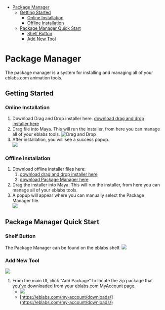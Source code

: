 - [Package Manager](#package-manager)
  * [Getting Started](#getting-started)
    + [Online Installation](#online-installation)
    + [Offline Installation](#offline-installation)
  * [Package Manager Quick Start](#package-manager-quick-start)
    + [Shelf Button](#shelf-button)
    + [Add New Tool](#add-new-tool)

# Package Manager
The package manager is a system for installing and managing all of your eblabs.com animation tools. 
## Getting Started

### Online Installation

 1. Download Drag and Drop installer here. [download drag and drop installer here](https://raw.githubusercontent.com/eblabs/eblabs_docs/master/Installer/eblabs_drag_drop_install.py)
2. Drag file into Maya. This will run the installer, from here you can manage all of your eblabs tools.
![Drag and Drop](https://raw.githubusercontent.com/eblabs/eblabs_docs/master/docs/PackageManager/eblabsPackageManager_installer.gif)
3. After installation, you will see a success popup. <br/> ![](https://raw.githubusercontent.com/eblabs/eblabs_docs/master/docs/PackageManager/eblabsPackageManager_installer_success.png)


### Offline Installation
1. Download offline installer files here:
    1. [download drag and drop installer here](https://raw.githubusercontent.com/eblabs/eblabs_docs/master/Installer/eblabs_drag_drop_install.py)
    2. [download Package Manager here](https://github.com/eblabs/eblabs_docs/raw/master/Installer/eblabs_PackageManager_0.0.zip)
2. Drag the installer into Maya. This will run the installer, from here you can manage all of your eblabs tools.
3. A popup will appear where you can manually select the Package Manager file. <br/> ![](https://raw.githubusercontent.com/eblabs/eblabs_docs/master/docs/PackageManager/eblabsPackageManager_installer_offline.png)

## Package Manager Quick Start
### Shelf Button
The Package Manager can be found on the eblabs shelf.
![](https://raw.githubusercontent.com/eblabs/eblabs_docs/master/docs/PackageManager/eblabsPackageManager_Shelf.png)

### Add New Tool
![](https://raw.githubusercontent.com/eblabs/eblabs_docs/master/docs/PackageManager/eblabsPackageManager_UI.png)
1. From the main UI, click "Add Package" to locate the zip package that you've downloaded from your eblabs.com MyAccount page. <br/>
    - ![](https://raw.githubusercontent.com/eblabs/eblabs_docs/master/docs/PackageManager/eblabsPackageManager_addPackage.gif)
    - [https://eblabs.com/my-account/downloads/](https://eblabs.com/my-account/downloads/)    
